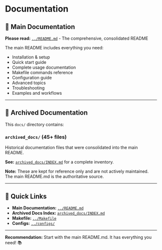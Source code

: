 # Documentation

## 📖 Main Documentation

**Please read:** [`../README.md`](../README.md) - The comprehensive, consolidated README

The main README includes everything you need:
- Installation & setup
- Quick start guide  
- Complete usage documentation
- Makefile commands reference
- Configuration guide
- Advanced topics
- Troubleshooting
- Examples and workflows

---

## 📂 Archived Documentation

This `docs/` directory contains:

### `archived_docs/` (45+ files)
Historical documentation files that were consolidated into the main README.

**See:** [`archived_docs/INDEX.md`](archived_docs/INDEX.md) for a complete inventory.

**Note:** These are kept for reference only and are not actively maintained. The main README.md is the authoritative source.

---

## 🚀 Quick Links

- **Main Documentation:** [`../README.md`](../README.md)
- **Archived Docs Index:** [`archived_docs/INDEX.md`](archived_docs/INDEX.md)
- **Makefile:** [`../Makefile`](../Makefile)
- **Configs:** [`../configs/`](../configs/)

---

**Recommendation:** Start with the main README.md. It has everything you need! 📚
